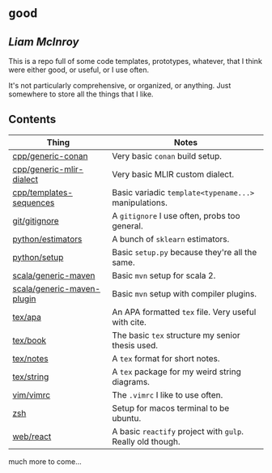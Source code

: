 # `good`
## _Liam McInroy_

This is a repo full of some code templates, prototypes, whatever, that I think
were either good, or useful, or I use often.

It's not particularly comprehensive, or organized, or anything. Just somewhere
to store all the things that I like.

## Contents

| Thing | Notes |
|-------|-------|
| [cpp/generic-conan](cpp/generic-conan) | Very basic `conan` build setup. |
| [cpp/generic-mlir-dialect](cpp/generic-mlir-dialect) | Very basic MLIR custom dialect. |
| [cpp/templates-sequences](cpp/templates-sequences) | Basic variadic `template<typename...>` manipulations. |
| [git/gitignore](git/gitignore) | A `gitignore` I use often, probs too general. |
| [python/estimators](python/estimators) | A bunch of `sklearn` estimators. |
| [python/setup](python/setup) | Basic `setup.py` because they're all the same. |
| [scala/generic-maven](scala/generic-maven) | Basic `mvn` setup for scala 2. |
| [scala/generic-maven-plugin](scala/generic-maven-plugin) | Basic `mvn` setup with compiler plugins. |
| [tex/apa](tex/apa) | An APA formatted `tex` file. Very useful with cite. |
| [tex/book](tex/book) | The basic `tex` structure my senior thesis used. |
| [tex/notes](tex/notes) | A `tex` format for short notes. |
| [tex/string](tex/string) | A `tex` package for my weird string diagrams. |
| [vim/vimrc](vim/vimrc) | The `.vimrc` I like to use often. |
| [zsh](zsh) | Setup for macos terminal to be ubuntu. |
| [web/react](web/react) | A basic `reactify` project with `gulp`. Really old though. |

much more to come...
